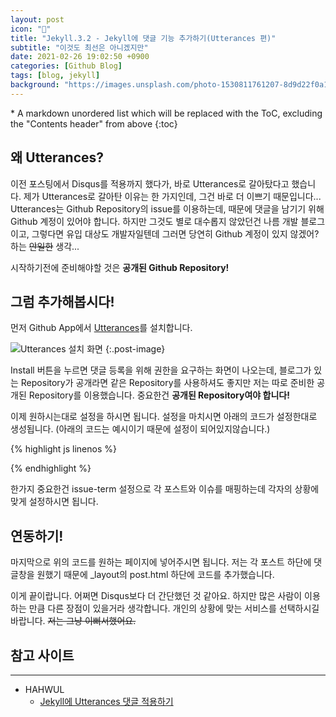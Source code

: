 ```yaml
---
layout: post
icon: "💬"
title: "Jekyll.3.2 - Jekyll에 댓글 기능 추가하기(Utterances 편)"
subtitle: "이것도 최선은 아니겠지만"
date: 2021-02-26 19:02:50 +0900
categories: [Github Blog]
tags: [blog, jekyll]
background: "https://images.unsplash.com/photo-1530811761207-8d9d22f0a141?ixid=MXwxMjA3fDB8MHxwaG90by1wYWdlfHx8fGVufDB8fHw%3D&ixlib=rb-1.2.1&auto=format&fit=crop&w=1350&q=80"
---
```


<div class="post-nav" markdown=1>
* A markdown unordered list which will be replaced with the ToC, excluding the "Contents header" from above
{:toc}
</div>

## 왜 Utterances?

이전 포스팅에서 Disqus를 적용까지 했다가, 바로 Utterances로 갈아탔다고 했습니다. 제가 Utterances로 갈아탄 이유는 한 가지인데, 그건 바로 더 이쁘기 때문입니다... Utterances는 Github Repository의 issue를 이용하는데, 때문에 댓글을 남기기 위해 Github 계정이 있어야 합니다. 하지만 그것도 별로 대수롭지 않았던건 나름 개발 블로그이고, 그렇다면 유입 대상도 개발자일텐데 그러면 당연히 Github 계정이 있지 않겠어? 하는 ~~안일한~~ 생각...

시작하기전에 준비해야할 것은 **공개된 Github Repository!**

## 그럼 추가해봅시다!

먼저 Github App에서 [Utterances](https://github.com/apps/utterances)를 설치합니다.

![Utterances 설치 화면]({{site.url}}/img/posts/2021-02-26-jekyll-3-2/01.png "Utterances 설치 화면")
{:.post-image}

Install 버튼을 누르면 댓글 등록을 위해 권한을 요구하는 화면이 나오는데, 블로그가 있는 Repository가 공개라면 같은 Repository를 사용하셔도 좋지만 저는 따로 준비한 공개된 Repository를 이용했습니다. 중요한건 **공개된 Repository여야 합니다!**

이제 원하시는대로 설정을 하시면 됩니다. 설정을 마치시면 아래의 코드가 설정한대로 생성됩니다. (아래의 코드는 예시이기 때문에 설정이 되어있지않습니다.)

{% highlight js linenos %}
<script src="https://utteranc.es/client.js"
        repo="[ENTER REPO HERE]"
        issue-term="pathname"
        theme="github-light"
        crossorigin="anonymous"
        async>
</script>
{% endhighlight %}

한가지 중요한건 issue-term 설정으로 각 포스트와 이슈를 매핑하는데 각자의 상황에 맞게 설정하시면 됩니다.

## 연동하기!
마지막으로 위의 코드를 원하는 페이지에 넣어주시면 됩니다. 저는 각 포스트 하단에 댓글창을 원했기 때문에 _layout의 post.html 하단에 코드를 추가했습니다.

이게 끝이랍니다. 어쩌면 Disqus보다 더 간단했던 것 같아요. 하지만 많은 사람이 이용하는 만큼 다른 장점이 있을거라 생각합니다. 개인의 상황에 맞는 서비스를 선택하시길 바랍니다. ~~저는 그냥 이뻐서했어요.~~

## 참고 사이트
---
- HAHWUL
    - [Jekyll에 Utterances 댓글 적용하기](https://www.hahwul.com/2020/08/08/jekyll-utterances/)






